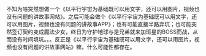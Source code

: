 不知为啥突然想做一个《以平行宇宙为基础既可以用文字，还可以用图片，视频也没有问题的讲故事网站》。之后可能会做个《以平行宇宙为基础既可以用文字，还可以用图片，视频也没有问题的讲故事APP》；也有可能直接半路弃坑；也可能突然签订契约变成魔法少女，终日为守护地球与是兄弟就来加班星的BOSS而战，从而没有时间填坑。。。反正是《以平行宇宙为基础既可以用文字，还可以用图片，视频也没有问题的讲故事网站》嘛，什么可能性都存在。